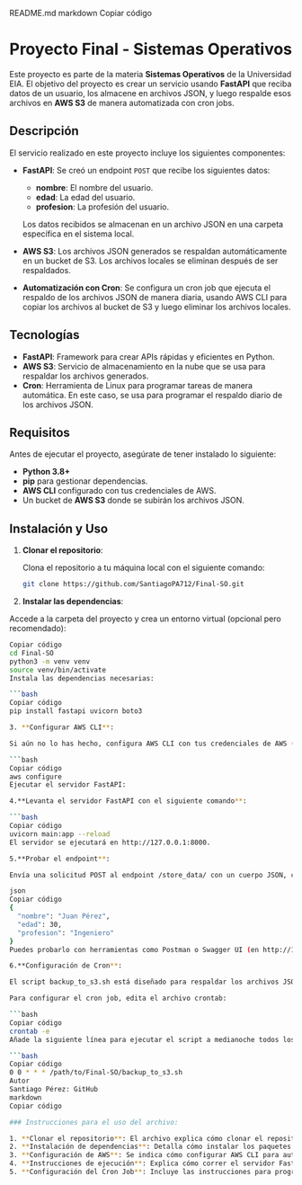 README.md
markdown
Copiar código
# Proyecto Final - Sistemas Operativos

Este proyecto es parte de la materia **Sistemas Operativos** de la Universidad EIA. El objetivo del proyecto es crear un servicio usando **FastAPI** que reciba datos de un usuario, los almacene en archivos JSON, y luego respalde esos archivos en **AWS S3** de manera automatizada con cron jobs.

## Descripción

El servicio realizado en este proyecto incluye los siguientes componentes:

- **FastAPI**: Se creó un endpoint `POST` que recibe los siguientes datos:
  - **nombre**: El nombre del usuario.
  - **edad**: La edad del usuario.
  - **profesion**: La profesión del usuario.
  
  Los datos recibidos se almacenan en un archivo JSON en una carpeta específica en el sistema local.

- **AWS S3**: Los archivos JSON generados se respaldan automáticamente en un bucket de S3. Los archivos locales se eliminan después de ser respaldados.

- **Automatización con Cron**: Se configura un cron job que ejecuta el respaldo de los archivos JSON de manera diaria, usando AWS CLI para copiar los archivos al bucket de S3 y luego eliminar los archivos locales.

## Tecnologías

- **FastAPI**: Framework para crear APIs rápidas y eficientes en Python.
- **AWS S3**: Servicio de almacenamiento en la nube que se usa para respaldar los archivos generados.
- **Cron**: Herramienta de Linux para programar tareas de manera automática. En este caso, se usa para programar el respaldo diario de los archivos JSON.

## Requisitos

Antes de ejecutar el proyecto, asegúrate de tener instalado lo siguiente:

- **Python 3.8+**
- **pip** para gestionar dependencias.
- **AWS CLI** configurado con tus credenciales de AWS.
- Un bucket de **AWS S3** donde se subirán los archivos JSON.

## Instalación y Uso

1. **Clonar el repositorio**:
   
   Clona el repositorio a tu máquina local con el siguiente comando:

   ```bash
   git clone https://github.com/SantiagoPA712/Final-SO.git
2. **Instalar las dependencias**:

Accede a la carpeta del proyecto y crea un entorno virtual (opcional pero recomendado):

```bash
Copiar código
cd Final-SO
python3 -m venv venv
source venv/bin/activate
Instala las dependencias necesarias:

```bash
Copiar código
pip install fastapi uvicorn boto3

3. **Configurar AWS CLI**:

Si aún no lo has hecho, configura AWS CLI con tus credenciales de AWS (Access Key ID y Secret Access Key) y selecciona la región correcta:

```bash
Copiar código
aws configure
Ejecutar el servidor FastAPI:

4.**Levanta el servidor FastAPI con el siguiente comando**:

```bash
Copiar código
uvicorn main:app --reload
El servidor se ejecutará en http://127.0.0.1:8000.

5.**Probar el endpoint**:

Envía una solicitud POST al endpoint /store_data/ con un cuerpo JSON, como este:

json
Copiar código
{
  "nombre": "Juan Pérez",
  "edad": 30,
  "profesion": "Ingeniero"
}
Puedes probarlo con herramientas como Postman o Swagger UI (en http://127.0.0.1:8000/docs).

6.**Configuración de Cron**:

El script backup_to_s3.sh está diseñado para respaldar los archivos JSON diariamente en tu bucket de S3 y luego eliminarlos localmente.

Para configurar el cron job, edita el archivo crontab:

```bash
Copiar código
crontab -e
Añade la siguiente línea para ejecutar el script a medianoche todos los días:

```bash
Copiar código
0 0 * * * /path/to/Final-SO/backup_to_s3.sh
Autor
Santiago Pérez: GitHub
markdown
Copiar código

### Instrucciones para el uso del archivo:

1. **Clonar el repositorio**: El archivo explica cómo clonar el repositorio desde GitHub.
2. **Instalación de dependencias**: Detalla cómo instalar los paquetes necesarios en un entorno virtual.
3. **Configuración de AWS**: Se indica cómo configurar AWS CLI para autenticarte correctamente.
4. **Instrucciones de ejecución**: Explica cómo correr el servidor FastAPI y cómo probar el endpoint.
5. **Configuración del Cron Job**: Incluye las instrucciones para programar el cron job que realizará los respaldos diarios.